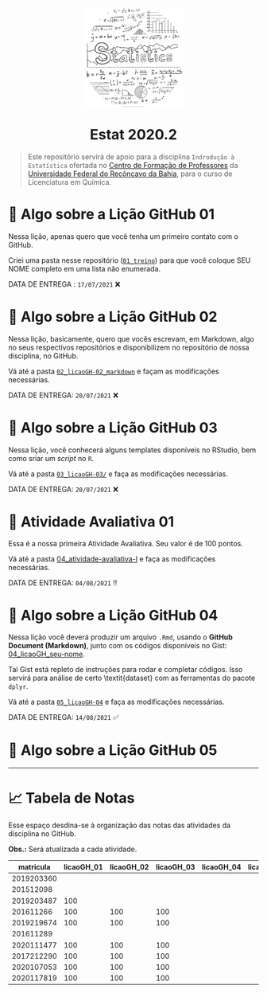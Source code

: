 <p align = "center">
   <img 
        width = "200px"
        align = "center"
        src   = "/img/logo_ESTAT_circ.png"
        alt   = "Estat_2020.2"
   >
   <h1 align = "center">
      Estat 2020.2
   </h1>
</p>

> Este repositório servirá de apoio para a disciplina `Indrodução à Estatística` ofertada no [Centro de Formação de Professores](https://www.ufrb.edu.br/cfp/) da [Universidade Federal do Recôncavo da Bahia](https://www.ufrb.edu.br/portal/), para o curso de Licenciatura em Química.

# :memo: Algo sobre a Lição GitHub 01 

Nessa lição, apenas quero que você tenha um primeiro contato com o GitHub.

Criei uma pasta nesse repositório ([`01_treino`](/01_treino)) para que você coloque SEU NOME completo em uma lista não enumerada.

DATA DE ENTREGA : `17/07/2021` :x:

# :memo: Algo sobre a Lição GitHub 02

Nessa lição, basicamente, quero que vocês escrevam, em Markdown, algo no seus respectivos repositórios e disponibilizem no repositório de nossa disciplina, no GitHub.

Vá até a pasta [`02_licaoGH-02_markdown`](/02_licaoGH-02_markdown) e façam as modificações necessárias.

DATA DE ENTREGA: `20/07/2021` :x:

# :memo: Algo sobre a Lição GitHub 03

Nessa lição, você conhecerá alguns templates disponíveis no RStudio, bem como sriar um *script* no `R`.

Vá até a pasta [`03_licaoGH-03/`](/03_licaoGH-03) e faça as modificações necessárias.

DATA DE ENTREGA: `20/07/2021` :x: 

# :pushpin: Atividade Avaliativa 01

Essa é a nossa primeira Atividade Avaliativa.
Seu valor é de 100 pontos.

Vá até a pasta [04_atividade-avaliativa-I](/04_atividade-avaliativa-I) e faça as modificações necessárias.

DATA DE ENTREGA: `04/08/2021` :bangbang:

# :memo: Algo sobre a Lição GitHub 04

Nessa lição você deverá produzir um arquivo `.Rmd`, usando o **GitHub Document (Markdown)**, junto com os códigos disponíveis no Gist: [04_licaoGH_seu-nome](https://gist.github.com/icaro-freire/d45175e3c8497164ce415c713e624c7d).

Tal Gist está repleto de instruções para rodar e completar códigos.
Isso servirá para análise de certo \textit{dataset} com as ferramentas do pacote `dplyr`.

Vá até a pasta [`05_licaoGH-04`](/05_licaoGH-04) e faça as modificações necessárias.

DATA DE ENTREGA: `14/08/2021` :white_check_mark:

# :memo: Algo sobre a Lição GitHub 05

---

# :chart_with_upwards_trend: Tabela de Notas

Esse espaço desdina-se à organização das notas das atividades da disciplina no GitHub.

**Obs.:** Será atualizada a cada atividade.

matricula  | licaoGH_01 | licaoGH_02 | licaoGH_03 | licaoGH_04 | licaoGH_05
---        | ---        | ---        | ---        | ---        | ---
2019203360 |            |            |            |            |
201512098  |            |            |            |            |
2019203487 | 100        |            |            |            |
201611266  | 100        | 100        | 100        |            |
2019219674 | 100        | 100        | 100        |            |
201611289  |            |            |            |            |
2020111477 | 100        | 100        | 100        |            |
2017212290 | 100        | 100        | 100        |            |
2020107053 | 100        | 100        | 100        |            |
2020117819 | 100        | 100        | 100        |            |

